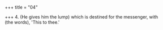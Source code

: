 +++
title = "04"

+++
4. (He gives him the lump) which is destined for the messenger, with (the words), 'This to thee.'
